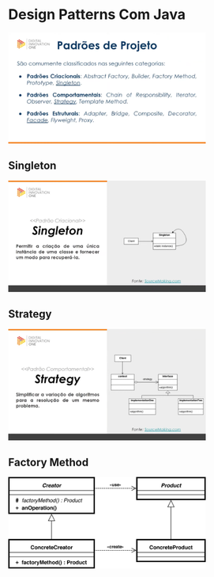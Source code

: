 # Design Patterns Com Java 
<img src="img/padroesDeProjetos-gof.png" width = 400/>

## Singleton
<img src="img/singleton.png" width = 400/>

## Strategy
<img src="img/Strategy.png" width = 400/>

## Factory Method
<img src="img/Factory_Method.png" width = 400/>


